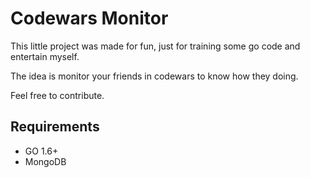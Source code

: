 # Codewars Monitor

This little project was made for fun, just for training some go code and entertain myself.

The idea is monitor your friends in codewars to know how they doing.

Feel free to contribute.

## Requirements
* GO 1.6+
* MongoDB
